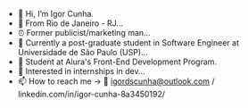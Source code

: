 - 👋 Hi, I’m Igor Cunha.
- 📍 From Rio de Janeiro - RJ...
- ⏰ Former publicist/marketing man...
- 🌱 Currently a post-graduate student in Software Engineer at Universidade de São Paulo (USP)...
- 📘 Student at Alura's Front-End Development Program.
- 👀 Interested in internships in dev...
- 📫 How to reach me -> 📩 igordscunha@outlook.com / linkedin.com/in/igor-cunha-8a3450192/
